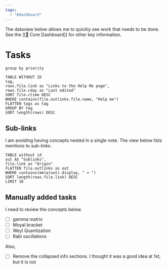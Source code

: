 ```yaml
---
tags:
  - "#dashboard"
---
```

The dataview below allows me to quickly see work that needs to be done. See the [[🦅 Core Dashboard]] for other key information.

# Tasks
```tasks
group by priority
```

```dataview
TABLE WITHOUT ID
tag,
rows.file.link as "Links to the Help Me page",
rows.file.cday as "Last edited"
SORT file.ctime DESC
WHERE contains(file.outlinks.file.name, "Help me")
FLATTEN tags as tag
GROUP BY tag
SORT length(rows) DESC
```

## Sub-links
I am avoiding having concepts nested in a single note. The view below lists mentions to sub-links.

```dataview
TABLE without id 
out AS "Sublinks",
file.link as "Origin"
FLATTEN file.outlinks as out
WHERE contains(meta(out).display, " > ")
SORT length(rows.file.link) DESC
LIMIT 10
```

## Manually added tasks

I need to review the concepts below.

- [ ] gamma matrix
- [ ] Moyal bracket
- [ ] Weyl Quantization
- [ ] Rabi oscillations

Also,
- [ ] Remove the collapsed info sections. I thought it was a good idea at 1st, but it is not
